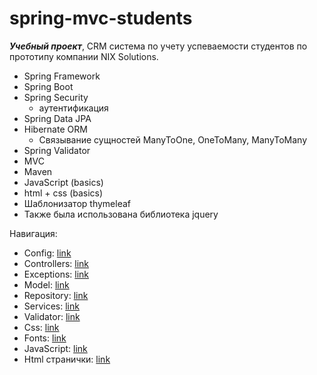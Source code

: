 # spring-mvc-students
***Учебный проект***, CRM система по учету успеваемости студентов по прототипу компании NIX Solutions.<br>
+ Spring Framework
+ Spring Boot
+ Spring Security
     + аутентификация 
+ Spring Data JPA 
+ Hibernate ORM
     + Связывание сущностей ManyToOne, OneToMany, ManyToMany 
+ Spring Validator
+ MVC
+ Maven
+ JavaScript (basics)
+ html + css (basics)
+ Шаблонизатор thymeleaf
+ Также была использована библиотека jquery

 Навигация:<br>
* Config: [link](./src/main/java/ru/glavatskikh/config/SecurityConfig.java)<br>
* Controllers: [link](./src/main/java/ru/glavatskikh/controller)<br>
* Exceptions: [link](./src/main/java/ru/glavatskikh/exceptions)<br>
* Model: [link](./src/main/java/ru/glavatskikh/model)<br>
* Repository: [link](./src/main/java/ru/glavatskikh/repository)<br>   
* Services: [link](./src/main/java/ru/glavatskikh/services)<br> 
* Validator: [link](./src/main/java/ru/glavatskikh/validator)<br> 
* Css: [link](./src/main/resources/static/css)<br>
* Fonts: [link](./src/main/resources/static/fonts)<br>
* JavaScript: [link](./src/main/resources/static/js)<br>
* Html странички: [link](./src/main/resources/templates)<br>
 










